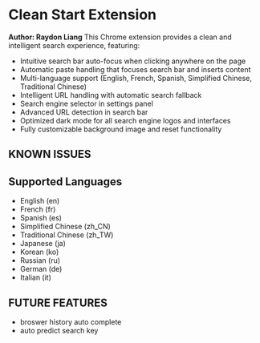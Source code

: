 # Clean Start Extension

**Author: Raydon Liang**
This Chrome extension provides a clean and intelligent search experience, featuring:

- Intuitive search bar auto-focus when clicking anywhere on the page
- Automatic paste handling that focuses search bar and inserts content
- Multi-language support (English, French, Spanish, Simplified Chinese, Traditional Chinese)
- Intelligent URL handling with automatic search fallback
- Search engine selector in settings panel
- Advanced URL detection in search bar
- Optimized dark mode for all search engine logos and interfaces
- Fully customizable background image and reset functionality

## KNOWN ISSUES


## Supported Languages
- English (en)
- French (fr)
- Spanish (es)
- Simplified Chinese (zh_CN)
- Traditional Chinese (zh_TW)
- Japanese (ja)
- Korean (ko)
- Russian (ru)
- German (de)
- Italian (it)


## FUTURE FEATURES
- broswer history auto complete
- auto predict search key